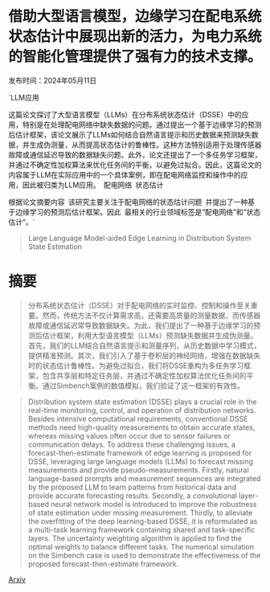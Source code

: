 # 借助大型语言模型，边缘学习在配电系统状态估计中展现出新的活力，为电力系统的智能化管理提供了强有力的技术支撑。

发布时间：2024年05月11日

`LLM应用

这篇论文探讨了大型语言模型（LLMs）在分布系统状态估计（DSSE）中的应用，特别是在处理配电网络中缺失数据的问题。通过提出一个基于边缘学习的预测后估计框架，该论文展示了LLMs如何结合自然语言提示和历史数据来预测缺失数据，并生成伪测量，从而提高状态估计的鲁棒性。这种方法特别适用于处理传感器故障或通信延迟导致的数据缺失问题。此外，论文还提出了一个多任务学习框架，并通过不确定性加权算法来优化任务间的平衡，以避免过拟合。因此，这篇论文的内容属于LLM在实际应用中的一个具体案例，即在配电网络监控和操作中的应用，因此被归类为LLM应用。` `配电网络` `状态估计

根据论文摘要内容` `该研究主要关注于配电网络的状态估计问题` `并提出了一种基于边缘学习的预测后估计框架。因此` `最相关的行业领域标签是“配电网络”和“状态估计”。`

> Large Language Model-aided Edge Learning in Distribution System State Estimation

# 摘要

> 分布系统状态估计（DSSE）对于配电网络的实时监控、控制和操作至关重要。然而，传统方法不仅计算需求高，还需要高质量的测量数据，而传感器故障或通信延迟常导致数据缺失。为此，我们提出了一种基于边缘学习的预测后估计框架，利用大型语言模型（LLMs）预测缺失数据并生成伪测量。首先，我们的LLM结合自然语言提示和测量序列，从历史数据中学习模式，提供精准预测。其次，我们引入了基于卷积层的神经网络，增强在数据缺失时的状态估计鲁棒性。为避免过拟合，我们将DSSE重构为多任务学习框架，包含共享层和特定任务层，并通过不确定性加权算法优化任务间的平衡。通过Simbench案例的数值模拟，我们验证了这一框架的有效性。

> Distribution system state estimation (DSSE) plays a crucial role in the real-time monitoring, control, and operation of distribution networks. Besides intensive computational requirements, conventional DSSE methods need high-quality measurements to obtain accurate states, whereas missing values often occur due to sensor failures or communication delays. To address these challenging issues, a forecast-then-estimate framework of edge learning is proposed for DSSE, leveraging large language models (LLMs) to forecast missing measurements and provide pseudo-measurements. Firstly, natural language-based prompts and measurement sequences are integrated by the proposed LLM to learn patterns from historical data and provide accurate forecasting results. Secondly, a convolutional layer-based neural network model is introduced to improve the robustness of state estimation under missing measurement. Thirdly, to alleviate the overfitting of the deep learning-based DSSE, it is reformulated as a multi-task learning framework containing shared and task-specific layers. The uncertainty weighting algorithm is applied to find the optimal weights to balance different tasks. The numerical simulation on the Simbench case is used to demonstrate the effectiveness of the proposed forecast-then-estimate framework.

[Arxiv](https://arxiv.org/abs/2405.06999)